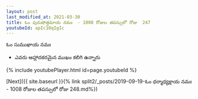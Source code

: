 ```yaml
---
layout: post
last_modified_at: 2021-03-30
title: ఓం పురుషోత్తమాయ నమః  - 1008 రోజుల తపస్సులో రోజు  247
youtubeId: apIc10qIgIc
---
```

 
 
 ఓం సుముఖాయ నమః  
 
 -  ఎవరు ఆహ్లాదకరమైన ముఖం కలిగి ఉన్నారు 
 
  
 
  
 
 
 
 
 
 


{% include youtubePlayer.html id=page.youtubeId %}
 
[Next]({{ site.baseurl }}{% link  split2/_posts/2019-09-19-ఓం ధర్మాధ్యక్షాయ నమః  - 1008 రోజుల తపస్సులో రోజు  248.md%})
 
